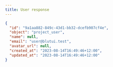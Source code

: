 ```yaml
---
title: User response
---
```


```json {% process=false filename="Response" %}
{
  "id": "9a1aa882-849c-43d1-bb32-dcefb907cf4e",
  "object": "project_user",
  "name": null,
  "email": "user@blutui.test",
  "avatar_url": null,
  "created_at": "2023-08-14T16:49:46+12:00",
  "updated_at": "2023-08-14T16:49:46+12:00"
}
```
